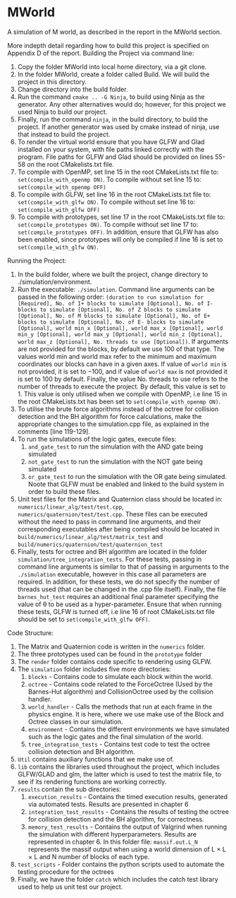 # MWorld  
A simulation of M world, as described in the report in the MWorld section.

More indepth detail regarding how to build this project is specified on Appendix D of the report.
Building the Project via command line:
1) Copy the folder MWorld into local home directory, via a git clone.
2) In the folder MWorld, create a folder called Build. We will build the project in this directory.
3) Change directory into the build folder.
4) Run the command ```cmake .. -G Ninja```, to build using Ninja as the generator. Any other alternatives would do; however, for this project we used Ninja to build our project.
5) Finally, run the command ```ninja```, in the build directory, to build the project. If another generator was used by cmake instead of ninja, use that instead to build the project.
6) To render the virtual world ensure that you have GLFW and Glad installed on your system, with file paths linked correctly with the program. File paths for GLFW and Glad should be provided on lines 55-58 on the root CMakelists.txt file.
7) To compile with OpenMP, set line 15 in the root CMakeLists.txt file to: ```set(compile_with_openmp ON)```. To compile without set line 15 to: ```set(compile_with_openmp OFF)```
8) To compile with GLFW, set line 16 in the root CMakeLists.txt file to: ```set(compile_with_glfw ON)```. To compile without set line 16 to: ```set(compile_with_glfw OFF)```
9) To compile with prototypes, set line 17 in the root CMakeLists.txt file to: ```set(compile_prototypes ON)```. To compile without set line 17 to: ```set(compile_prototypes OFF)```. In addition, ensure that GLFW has also been enabled, since prototypes will only be compiled if line 16 is set to ```set(compile_with_glfw ON)```.

Running the Project:
1) In the build folder, where we built the project, change directory to ./simulation/environment.
2) Run the executable: ```./simulation```. Command line arguments can be passed in the following order: ```(duration to run simulation for [Required], No. of I+ blocks to simulate [Optional], No. of I- blocks to simulate [Optional], No. of Z blocks to simulate [Optional], No. of M blocks to simulate [Optional], No. of E+ blocks to simulate [Optional], No. of E- blocks to simulate [Optional], world min_x [Optional], world max_x [Optional], world min_y [Optional], world max_y [Optional], world min_z [Optional], world max_z [Optional], No. threads to use [Optional])```. If arguments are not provided for the blocks, by default we use 100 of that type. The values world min and world max refer to the minimum and maximum coordinates our blocks can have in a given axes. If value of ```world min``` is not provided, it is set to −100, and if value of ```world max``` is not provided it is set to 100 by default. Finally, the value No. threads to use refers to the number of threads to execute the project. By default, this value is set to 1. This value is only utilised when we compile with OpenMP, i.e line 15 in the root CMakeLists.txt has been set to ```set(compile_with_openmp ON)```.
3) To utilise the brute force algorithms instead of the octree for collision detection and the BH algorithm for force calculations, make the appropriate changes to the simulation.cpp file, as explained in the comments [line 119-129].
4) To run the simulations of the logic gates, execute files:
    1) ```and_gate_test``` to run the simulation with the AND gate being simulated
    2) ```not_gate_test``` to run the simulation with the NOT gate being simulated
    3) ```or_gate_test``` to run the simulation with the OR gate being simulated. Noote that GLFW must be enabled and linked to the build system in order to build these files.
5) Unit test files for the Matrix and Quaternion class should be located in: ```numerics/linear_alg/test/test.cpp```, ```numerics/quaternion/test/test.cpp```. These files can be executed without the need to pass in command line arguments, and their corresponding executables after being compiled should be located in ```build/numerics/linear_alg/test/matrix_test``` and ```build/numerics/quaternion/test/quaternion_test```
6) Finally, tests for octree and BH algorithm are located in the folder ```simulation/tree_integration_tests```. For these tests, passing in command line arguments is similar to that of passing in arguments to the ```./simulation``` executable, however in this case all parameters are required. In addition, for these tests, we do not specify the number of threads used (that can be changed in the .cpp file itself). Finally, the file ```barnes_hut_test``` requires an additional final parameter specifying the value of θ to be used as a hyper-parameter. Ensure that when running these tests, GLFW is turned off, i.e line 16 of root CMakeLists.txt file should be set to ```set(compile_with_glfw OFF)```.

Code Structure:
1) The Matrix and Quaternion code is written in the ```numerics``` folder.
2) The three prototypes used can be found in the ```prototype``` folder
3) The ```render``` folder contains code specific to rendering using GLFW.
4) The ```simulation``` folder includes five more directories:
    1) ```blocks``` - Contains code to simulate each block within the world.
    2) ```octree``` - Contains code related to the ForceOctree (Used by the Barnes-Hut algorithm) and CollisionOctree used by the collision handler.
    3) ```world_handler``` - Calls the methods that run at each frame in the physics engine. It is here, where we use make use of the Block and Octree classes in our simulation.
    4) ```environment``` - Contains the different environments we have simulated such as the logic gates and the final simulation of the world.
    5) ```tree_integration_tests``` - Contains test code to test the octree collision detection and BH algorithm.
5) ```Util``` contains auxiliary functions that we make use of.
6) ```lib``` contains the libraries used throughout the project, which includes GLFW/GLAD and glm, the latter which is used to test the matrix file, to see if its rendering functions are working correctly.
7) ```results``` contain the sub directories:
    1) ```execution_results``` - Contains the timed execution results, generated via automated tests. Results are presented in chapter 6
    2) ```integration_test_results``` - Contains the results of testing the octree for collision detection and the BH algorithm, for correctness.
    3) ```memory_test_results``` - Contains the output of Valgrind when running the simulation with different hyperparameters. Results are represented in chapter 6. In this folder file: ```massif.out.L_N``` represents the massif output when using a world dimension of L × L × L and N number of blocks of each type.
8) ```test_scripts``` - Folder contains the python scripts used to automate the testing procedure for the octrees
9) Finally, we have the folder ```catch``` which includes the catch test library used to help us unit test our project.
